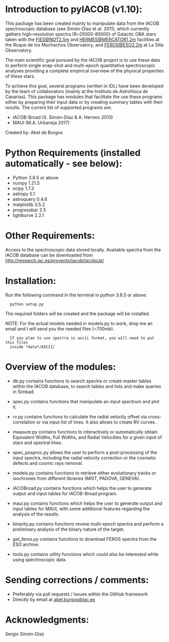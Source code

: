 # Introduction to pyIACOB (v1.10):

This package has been created mainly to manipulate data from the IACOB spectroscopic
database (see Simón-Díaz et al. 2011), which currently gathers high-resolution spectra
(R~25000-85000) of Galactic OBA stars taken with the FIES@NOT2.5m and HERMES@MERCATOR1.2m
facilities at the Roque de los Muchachos Observatory, and FEROS@ESO2.2m at La Silla
Observatory.

The main scientific goal pursued by the IACOB project is to use these data to perform
single snap-shot and multi-epoch quantitative spectroscopic analyses providing a complete
empirical overview of the physical properties of these stars.

To achieve this goal, several programs (written in IDL) have been developed by the team
of collaborators (mainly at the Instituto de Astrofísica de Canarias). This package has
modules that facilitate the use these programs either by preparing their input data or by
creating summary tables with their results. The current list of supported programs are:

- IACOB-Broad (S. Simón-Díaz & A. Herrero 2013)
- MAUI (M.A. Urbaneja 2017)

Created by: Abel de Burgos

# Python Requirements (installed automatically - see below):

- Python 3.8.5 or above
- numpy 1.21.5
- scipy 1.7.3
- astropy 5.1
- astroquery 0.4.6
- matplotlib 3.5.2
- progressbar 2.5
- lightkurve 2.2.1

# Other Requirements:

Access to the spectroscopic data stored locally. Available spectra from the IACOB
database can be downloaded from http://research.iac.es/proyecto/iacob/iacobcat/

# Installation:

Run the following command in the terminal in python 3.8.5 or above:

      python setup.py

The required folders will be created and the package will be installed.

NOTE: For the actual models needed in models.py to work, drop me an email and 
      I will send you the needed files (~700mb).
      
      If you plan to use spectra in ascii format, you will need to put this files
      inside *data*/ASCII/

# Overview of the modules:

- db.py contains functions to search spectra or create master tables within the IACOB
  database, to search tables and lists and make queries in Simbad.

- spec.py contains functions that manipulate an input spectrum and plot it.

- rv.py contains functions to calculate the radial velocity offset via cross-correlation
  or via input list of lines. It also allows to create RV curves.

- measure.py contains functions to interactively or automatically obtain Equivalent Widths,
  Full Widths, and Radial Velocities for a given input of stars and spectral lines.

- spec_posproc.py allows the user to perform a post-processing of the input spectra, 
  including the radial velocity correction or the cosmetic defects and cosmic rays removal.

- models.py contains functions to retrieve either evolutionary tracks or isochrones from 
  different libraries (MIST, PADOVA, GENEVA).

- IACOBroad.py contains functions which helps the user to generate output and input
  tables for IACOB-Broad program.

- maui.py contains functions which helps the user to generate output and input tables for
  MAUI, with some additional features regarding the analysis of the results.

- binarity.py contains functions review multi-epoch spectra and perform a preliminary
  analysis of the binary nature of the target.
  
- get_feros.py contains functions to download FEROS spectra from the ESO archive.

- tools.py contains utility functions which could also be interested while using 
  spectroscopic data.

# Sending corrections / comments:

- Preferably via pull requests / issues within the GitHub framework
- Directly by email at abel.burgos@iac.es

# Acknowledgments:

Sergio Simón-Díaz
